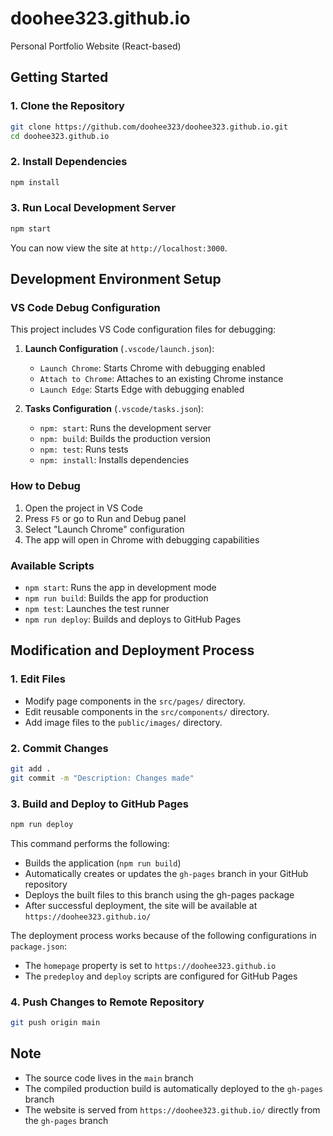 # doohee323.github.io

Personal Portfolio Website (React-based)

## Getting Started

### 1. Clone the Repository
```bash
git clone https://github.com/doohee323/doohee323.github.io.git
cd doohee323.github.io
```

### 2. Install Dependencies
```bash
npm install
```

### 3. Run Local Development Server
```bash
npm start
```
You can now view the site at `http://localhost:3000`.

## Development Environment Setup

### VS Code Debug Configuration
This project includes VS Code configuration files for debugging:

1. **Launch Configuration** (`.vscode/launch.json`):
   - `Launch Chrome`: Starts Chrome with debugging enabled
   - `Attach to Chrome`: Attaches to an existing Chrome instance
   - `Launch Edge`: Starts Edge with debugging enabled

2. **Tasks Configuration** (`.vscode/tasks.json`):
   - `npm: start`: Runs the development server
   - `npm: build`: Builds the production version
   - `npm: test`: Runs tests
   - `npm: install`: Installs dependencies

### How to Debug
1. Open the project in VS Code
2. Press `F5` or go to Run and Debug panel
3. Select "Launch Chrome" configuration
4. The app will open in Chrome with debugging capabilities

### Available Scripts
- `npm start`: Runs the app in development mode
- `npm run build`: Builds the app for production
- `npm test`: Launches the test runner
- `npm run deploy`: Builds and deploys to GitHub Pages

## Modification and Deployment Process

### 1. Edit Files
- Modify page components in the `src/pages/` directory.
- Edit reusable components in the `src/components/` directory.
- Add image files to the `public/images/` directory.

### 2. Commit Changes
```bash
git add .
git commit -m "Description: Changes made"
```

### 3. Build and Deploy to GitHub Pages
```bash
npm run deploy
```
This command performs the following:
- Builds the application (`npm run build`)
- Automatically creates or updates the `gh-pages` branch in your GitHub repository
- Deploys the built files to this branch using the gh-pages package
- After successful deployment, the site will be available at `https://doohee323.github.io/`

The deployment process works because of the following configurations in `package.json`:
- The `homepage` property is set to `https://doohee323.github.io`
- The `predeploy` and `deploy` scripts are configured for GitHub Pages

### 4. Push Changes to Remote Repository
```bash
git push origin main
```

## Note
- The source code lives in the `main` branch
- The compiled production build is automatically deployed to the `gh-pages` branch
- The website is served from `https://doohee323.github.io/` directly from the `gh-pages` branch
